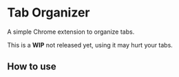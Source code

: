 # Tab Organizer 

A simple Chrome extension to organize tabs. 

This is a **WIP** not released yet, using it may hurt your tabs. 

## How to use

